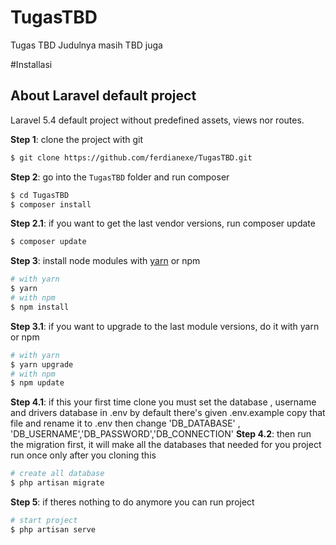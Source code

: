 # TugasTBD
Tugas TBD Judulnya masih TBD juga

#Installasi
## About Laravel default project

Laravel 5.4 default project without predefined assets, views nor routes.

**Step 1**: clone the project with git

```sh
$ git clone https://github.com/ferdianexe/TugasTBD.git
```

**Step 2**: go into the `TugasTBD` folder and run composer
```sh
$ cd TugasTBD
$ composer install
```

**Step 2.1**: if you want to get the last vendor versions, run composer update
```sh
$ composer update
```

**Step 3**: install node modules with [yarn](https://yarnpkg.com/) or npm
```sh
# with yarn
$ yarn
# with npm 
$ npm install
```

**Step 3.1**: if you want to upgrade to the last module versions, do it with yarn or npm
```sh
# with yarn
$ yarn upgrade
# with npm 
$ npm update
```

**Step 4.1**: if this your first time clone you must set the database , username and drivers database in .env
by default there's given .env.example copy that file and rename it to .env then change 'DB_DATABASE' , 'DB_USERNAME','DB_PASSWORD','DB_CONNECTION' 
**Step 4.2**: then run the migration first, it will make all the databases that needed for you project run once only after you cloning this
```sh
# create all database
$ php artisan migrate
```

**Step 5**: if theres nothing to do anymore you can run project
```sh
# start project 
$ php artisan serve
```